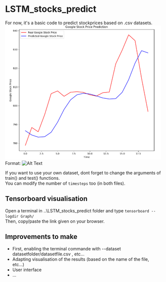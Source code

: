 # LSTM_stocks_predict
For now, it's a basic code to predict stockprices based on .csv datasets.  
![predictions](/doc/Google_stockprices_predictions.png)  
Format: ![Alt Text](url)  

If you want to use your own dataset, dont forget to change the arguments of train() and test() functions.  
You can modify the number of `timesteps` too (in both files).  

## Tensorboard visualisation  
Open a terminal in ..\LSTM_stocks_predict folder and type `tensorboard --logdir Graph/`  
Then, copy/paste the link given on your browser.  

## Improvements to make  

* First, enabling the terminal commande with --dataset datasetfolder/datasetfile.csv , etc...  
* Adapting visualisation of the results (based on the name of the file, etc...)  
* User interface  
* ...  


